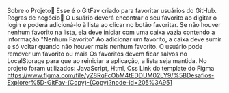 Sobre o Projeto📜
Esse é o GitFav criado para favoritar usuários do GitHub.
Regras de negócio📒
O usuário deverá encontrar o seu favorito ao digitar o login e poderá adicioná-lo à lista ao clicar no botão favoritar.
Se não houver nenhum favorito na lista, ela deve iniciar com uma caixa vazia contendo a informação "Nenhum Favorito"
Ao adicionar um favorito, a caixa deve sumir e só voltar quando não houver mais nenhum favorito.
O usuário pode remover um favorito ou mais
Os favoritos devem ficar salvos no LocalStorage para que ao reiniciar a aplicação, a lista seja mantida.
No projeto foram utilizados:
JavaScript, Html, Css
Link do template do Figma
https://www.figma.com/file/yZ8RqFcObM4tEDDUM02LY9/%5BDesafios-Explorer%5D-GitFav-(Copy)-(Copy)?node-id=205%3A951
